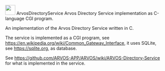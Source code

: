 <A href="http://github.com/ARVOS-APP/"><img src="http://arvos-app.com/images/arvos_logo_rgb-weiss32.png" width=32></img></a>  ArvosDirectoryService
Arvos Directory Service implementation as C-language CGI program.

An implementation of the Arvos Directory Service written in C.

The service is implemented as a CGI program,
see https://en.wikipedia.org/wiki/Common_Gateway_Interface, 
it uses SQLite, see https://sqlite.org, as database.

See https://github.com/ARVOS-APP/ARVOS/wiki/ARVOS-Directory-Service for what is implemented in the service.

